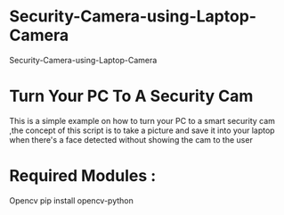 # Security-Camera-using-Laptop-Camera
Security-Camera-using-Laptop-Camera

# Turn Your PC To A Security Cam
This is a simple example on how to turn your PC to a smart security cam ,the concept of this script is to take a picture and save it into your laptop when there's a face detected without showing the cam to the user

# Required Modules :
Opencv
  pip install opencv-python
